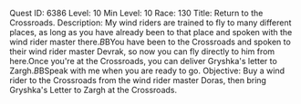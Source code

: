 Quest ID: 6386
Level: 10
Min Level: 10
Race: 130
Title: Return to the Crossroads.
Description: My wind riders are trained to fly to many different places, as long as you have already been to that place and spoken with the wind rider master there.$B$BYou have been to the Crossroads and spoken to their wind rider master Devrak, so now you can fly directly to him from here.Once you're at the Crossroads, you can deliver Gryshka's letter to Zargh.$B$BSpeak with me when you are ready to go.
Objective: Buy a wind rider to the Crossroads from the wind rider master Doras, then bring Gryshka's Letter to Zargh at the Crossroads.
